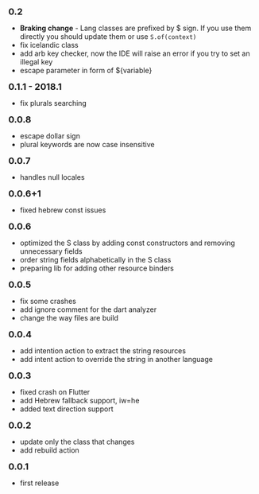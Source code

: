 **<span style="font-size: 18px;">0.2</span>**

*   **Braking change** - Lang classes are prefixed by $ sign. If you use them directly you should update them or use `S.of(context)`
*   fix icelandic class
*   add arb key checker, now the IDE will raise an error if you try to set an illegal key
*   escape parameter in form of ${variable}

**<span style="font-size: 18px;">0.1.1 - 2018.1</span>**

*   fix plurals searching

**<span style="font-size: 18px;">0.0.8</span>**

*   escape dollar sign
*   plural keywords are now case insensitive

**<span style="font-size: 18px;">0.0.7</span>**

*   handles null locales

**<span style="font-size: 18px;">0.0.6+1</span>**

*   fixed hebrew const issues

**<span style="font-size: 18px;">0.0.6</span>**

*   optimized the S class by adding const constructors and removing unnecessary fields
*   order string fields alphabetically in the S class
*   preparing lib for adding other resource binders

**<span style="font-size: 18px;">0.0.5</span>**

*   fix some crashes
*   add ignore comment for the dart analyzer
*   change the way files are build

**<span style="font-size: 18px;">0.0.4</span>**

*   add intention action to extract the string resources
*   add intent action to override the string in another language

**<span style="font-size: 18px;">0.0.3</span>**

*   fixed crash on Flutter
*   add Hebrew fallback support, iw=he
*   added text direction support

**<span style="font-size: 18px;">0.0.2</span>**

*   update only the class that changes
*   add rebuild action

**<span style="font-size: 18px;">0.0.1</span>**

*   first release